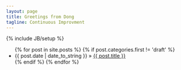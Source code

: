 ```yaml
---
layout: page
title: Greetings from Dong
tagline: Continuous Improvment
---
```

{% include JB/setup %}

<ul class="posts">
  {% for post in site.posts %}
  {% if post.categories.first != 'draft' %}
    <li class="post"><span class="{{post.categories}}">{{ post.date | date_to_string }}</span> &raquo; <a href="{{ BASE_PATH }}{{ post.url }}">{{ post.title }}</a></li>
  {% endif %}
  {% endfor %}
</ul>

